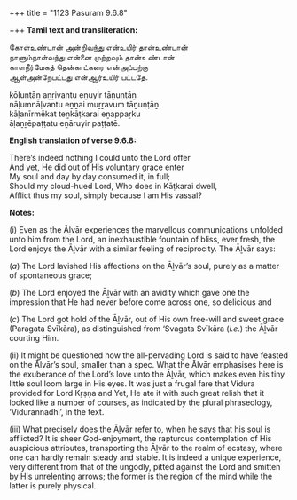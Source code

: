 +++
title = "1123 Pasuram 9.6.8"

+++
**Tamil text and transliteration:**

கோள்உண்டான் அன்றிவந்து என்உயிர் தான்உண்டான்  
நாளும்நாள்வந்து என்னை முற்றவும் தான்உண்டான்  
காளநீர்மேகத் தென்காட்கரை என்அப்பற்கு  
ஆள்அன்றேபட்டது என்ஆர்உயிர் பட்டதே.

kōḷuṇṭāṉ aṉṟivantu eṉuyir tāṉuṇṭāṉ  
nāḷumnāḷvantu eṉṉai muṟṟavum tāṉuṇṭāṉ  
kāḷanīrmēkat teṉkāṭkarai eṉappaṟku  
āḷaṉṟēpaṭṭatu eṉāruyir paṭṭatē.

**English translation of verse 9.6.8:**

There’s indeed nothing I could unto the Lord offer  
And yet, He did out of His voluntary grace enter  
My soul and day by day consumed it, in full;  
Should my cloud-hued Lord, Who does in Kāṭkarai dwell,  
Afflict thus my soul, simply because I am His vassal?

**Notes:**

\(i\) Even as the Āḻvār experiences the marvellous communications unfolded unto him from the Lord, an inexhaustible fountain of bliss, ever fresh, the Lord enjoys the Āḻvār with a similar feeling of reciprocity. The Āḻvār says:

(*a*) The Lord lavished His affections on the Āḻvār’s soul, purely as a matter of spontaneous grace;

(*b*) The Lord enjoyed the Āḻvār with an avidity which gave one the impression that He had never before come across one, so delicious and

(*c*) The Lord got hold of the Āḻvār, out of His own free-will and sweet grace (Paragata Svīkāra), as distinguished from ‘Svagata Svīkāra (*i.e*.) the Āḻvār courting Him.

\(ii\) It might be questioned how the all-pervading Lord is said to have feasted on the Āḻvār’s soul, smaller than a spec. What the Āḻvār emphasises here is the exuberance of the Lord’s love unto the Āḻvār, which makes even his tiny little soul loom large in His eyes. It was just a frugal fare that Vidura provided for Lord Kṛṣṇa and Yet, He ate it with such great relish that it looked like a number of courses, as indicated by the plural phraseology, ‘Vidurānnādhi’, in the text.

\(iii\) What precisely does the Āḻvār refer to, when he says that his soul is afflicted? It is sheer God-enjoyment, the rapturous contemplation of His auspicious attributes, transporting the Āḻvār to the realm of ecstasy, where one can hardly remain steady and stable. It is indeed a unique experience, very different from that of the ungodly, pitted against the Lord and smitten by His unrelenting arrows; the former is the region of the mind while the latter is purely physical.


